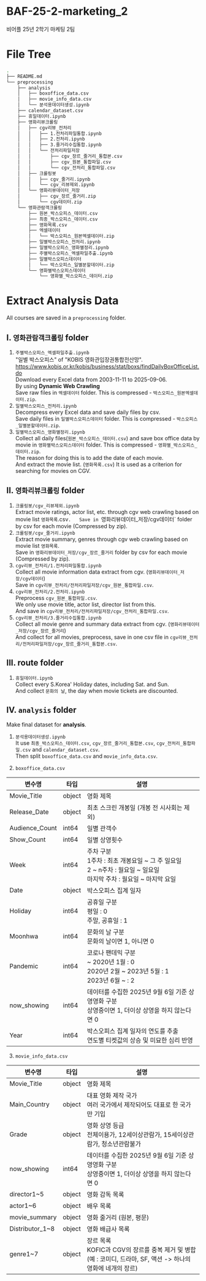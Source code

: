 # BAF-25-2-marketing_2
비어플 25년 2학기 마케팅 2팀

# File Tree
```bash
.
├── README.md
└── preprocessing
    ├── analysis
    │   ├── boxoffice_data.csv
    │   ├── movie_info_data.csv
    │   └── 분석용데이터생성.ipynb
    ├── calendar_dataset.csv
    ├── 휴일데이터.ipynb
    ├── 영화리뷰크롤링
    │   ├── cgv리뷰_전처리
    │   │   ├── 1.전처리파일통합.ipynb
    │   │   ├── 2.전처리.ipynb
    │   │   ├── 3.줄거리수집통합.ipynb
    │   │   └── 전처리파일저장
    │   │       ├── cgv_장르_줄거리_통합본.csv
    │   │       ├── cgv_원본_통합파일.csv
    │   │       └── cgv_전처리_통합파일.csv
    │   ├── 크롤링봇
    │   │   ├── cgv_줄거리.ipynb
    │   │   └── cgv_리뷰제외.ipynb
    │   └── 영화리뷰데이터_저장
    │       ├── cgv_장르_줄거리.zip
    │       └── cgv데이터.zip
    └── 영화관람객크롤링
        ├── 원본_박스오피스_데이터.csv
        ├── 최종_박스오피스_데이터.csv
        ├── 영화목록.csv
        ├── 엑셀데이터
        │   └── 박스오피스_원본엑셀데이터.zip
        ├── 일별박스오피스_전처리.ipynb
        ├── 일별박스오피스_영화별정리.ipynb
        ├── 주별박스오피스_엑셀파일추출.ipynb
        ├── 일별박스오피스데이터
        │   └── 박스오피스_일별분할데이터.zip
        └── 영화별박스오피스데이터
            └── 영화별_박스오피스_데이터.zip
```

# Extract Analysis Data
All courses are saved in a `preprocessing` folder.

## I. `영화관람객크롤링` folder
1. `주별박스오피스_엑셀파일추출.ipynb`  
"일별 박스오피스" of "KOBIS 영화관입장권통합전산망".  
https://www.kobis.or.kr/kobis/business/stat/boxs/findDailyBoxOfficeList.do  
Download every Excel data from 2003-11-11 to 2025-09-06.  
By using **Dynamic Web Crawling**  
Save raw files in `엑셀데이터` folder. This is compressed - `박스오피스_원본엑셀데이터.zip`.  
2. `일별박스오피스_전처리.ipynb`  
Decompress every Excel data and save daily files by csv.  
Save daily files in `일별박스오피스데이터` folder. This is compressed - `박스오피스_일별분할데이터.zip`.  
3. `일별박스오피스_영화별정리.ipynb`  
Collect all daily files(`원본_박스오피스_데이터.csv`) and save box office data by movie in   `영화별박스오피스데이터` folder. This is compressed - `영화별_박스오피스_데이터.zip`.  
The reason for doing this is to add the date of each movie.  
And extract the movie list. (`영화목록.csv`) It is used as a criterion for searching for movies on CGV.  

## II. `영화리뷰크롤링` folder
1. `크롤링봇/cgv_리뷰제외.ipynb`  
Extract movie ratings, actor list, etc. through cgv web crawling based on movie list `영화목록`.csv`.  
Save in `영화리뷰데이터_저장/cgv데이터` folder by csv for each movie (Compressed by zip).  
2. `크롤링봇/cgv_줄거리.ipynb`  
Extract movie summary, genres through cgv web crawling based on movie list `영화목록`.  
Save in `영화리뷰데이터_저장/cgv_장르_줄거리` folder by csv for each movie (Compressed by zip).  
3. `cgv리뷰_전처리/1.전처리파일통합.ipynb`  
Collect all movie information data extract from cgv. (`영화리뷰데이터_저장/cgv데이터`)  
Save in `cgv리뷰_전처리/전처리파일저장/cgv_원본_통합파일.csv`.  
4. `cgv리뷰_전처리/2.전처리.ipynb`  
Preprocess `cgv_원본_통합파일.csv`.  
We only use movie title, actor list, director list from this.  
And save in `cgv리뷰_전처리/전처리파일저장/cgv_전처리_통합파일.csv`.  
5. `cgv리뷰_전처리/3.줄거리수집통합.ipynb`  
Collect all movie genre and summary data extract from cgv. (`영화리뷰데이터_저장/cgv_장르_줄거리`)  
And collect for all movies, preprocess, save in one csv file in `cgv리뷰_전처리/전처리파일저장/cgv_장르_줄거리_통합본.csv`.

## III. route folder
1. `휴일데이터.ipynb`  
Collect every S.Korea' Holiday dates, including Sat. and Sun.  
And collect `문화의 날`, the day when movie tickets are discounted.  

## IV. `analysis` folder
Make final dataset for **analysis**.  
1. `분석용데이터생성.ipynb`  
It use `최종_박스오피스_데이터.csv`, `cgv_장르_줄거리_통합본.csv`, `cgv_전처리_통합파일.csv` and `calendar_dataset.csv`.  
Then split `boxoffice_data.csv` and `movie_info_data.csv`.  

2. `boxoffice_data.csv`  

| 변수명 | 타입 | 설명 |
|---|---|---|
| Movie_Title | object | 영화 제목 |
| Release_Date | object | 최초 스크린 개봉일 (개봉 전 시사회는 제외) |
| Audience_Count | int64 | 일별 관객수 |
| Show_Count | int64 | 일별 상영횟수 |
| Week | int64 | 주차 구분<br>1주차 : 최초 개봉요일 ~ 그 주 일요일<br>2 ~ n주차 : 월요일 ~ 일요일<br>마지막 주차 : 월요일 ~ 마지막 요일 |
| Date | object | 박스오피스 집계 일자 |
| Holiday | int64 | 공휴일 구분<br>평일 : 0<br>주말, 공휴일 : 1 |
| Moonhwa | int64 | 문화의 날 구분<br>문화의 날이면 1, 아니면 0 |
| Pandemic | int64 | 코로나 팬데믹 구분<br>~ 2020년 1월 : 0<br>2020년 2월 ~ 2023년 5월 : 1<br>2023년 6월 ~ : 2 |
| now_showing | int64 | 데이터를 수집한 2025년 9월 6일 기준 상영영화 구분<br>상영중이면 1, 더이상 상영을 하지 않는다면 0 |
| Year | int64 | 박스오피스 집계 일자의 연도를 추출<br>연도별 티켓값의 상승 및 미묘한 심리 반영 |  
3. `movie_info_data.csv`  

| 변수명 | 타입 | 설명 |
|---|---|---|
| Movie_Title | object | 영화 제목 |
| Main_Country | object | 대표 영화 제작 국가<br>여러 국가에서 제작되어도 대표로 한 국가만 기입 |
| Grade | object | 영화 상영 등급<br>전체이용가, 12세이상관람가, 15세이상관람가, 청소년관람불가 |
| now_showing | int64 | 데이터를 수집한 2025년 9월 6일 기준 상영영화 구분<br>상영중이면 1, 더이상 상영을 하지 않는다면 0 |
| director1~5 | object | 영화 감독 목록 |
| actor1~6 | object | 배우 목록 |
| movie_summary | object | 영화 줄거리 (원본, 평문) |
| Distributor_1~8 | object | 영화 배급사 목록 |
| genre1~7 | object | 장르 목록<br>KOFIC과 CGV의 장르를 중복 제거 및 병합<br>(예 : 코미디, 드라마, SF, 액션 -> 하나의 영화에 네개의 장르) |  